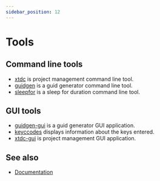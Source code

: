 ```yaml
---
sidebar_position: 12
---
```


# Tools

## Command line tools

* [xtdc](https://github.com/gammasoft71/xtd/tree/master/tools/xtdc/README.md) is project management command line tool.
* [guidgen](https://github.com/gammasoft71/xtd/tree/master/tools/guidgen/README.md) is a guid generator command line tool.
* [sleepfor](https://github.com/gammasoft71/xtd/tree/master/tools/sleepfor/README.md) is a sleep for duration command line tool.

## GUI tools

* [guidgen-gui](https://github.com/gammasoft71/xtd/tree/master/tools/guidgen-gui/README.md) is a guid generator GUI application.
* [keyccodes](https://github.com/gammasoft71/xtd/tree/master/tools/keycodes/README.md) displays information about the keys entered.
* [xtdc-gui](https://github.com/gammasoft71/xtd/tree/master/tools/xtdc-gui/README.md) is project management GUI application.

## See also

* [Documentation](/docs/documentation)
